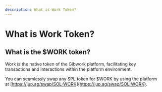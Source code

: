 ```yaml
---
description: What is Work Token?
---
```


# What is Work Token?

## What is the $WORK token?

Work is the native token of the Gibwork platform, facilitating key transactions and interactions within the platform environment.&#x20;

You can seamlessly swap any SPL token for $WORK by using the platform at [https://jup.ag/swap/SOL-WORK](https://jup.ag/swap/SOL-WORK).
